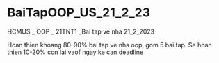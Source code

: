 # BaiTapOOP_US_21_2_23
HCMUS _ OOP _ 21TNT1 _Bai tap ve nha 21_2_2023


Hoan thien khoang 80-90% bai tap ve nha oop, gom 5 bai tap.
Se hoan thien 10-20% con lai vaof ngay ke can deadline
